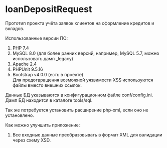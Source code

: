 # loanDepositRequest #

Прототип проекта учёта заявок клиентов на оформление кредитов и вкладов.  

Использованные версии ПО:
1. PHP 7.4
2. MySQL 8.0 (для более ранних версий, например, MySQL 5.7, можно использовать дамп _legacy)
3. Apache 2.4
4. PHPUnit 9.5.16
5. Bootstrap v4.0.0 (есть в проекте)  
Для предотвращения возможной уязвимости XSS используются файлы вместо внешних ссылок.

Данные БД указываются в конфигурационном файле conf/config.ini.  
Дамп БД находится в каталоге tools/sql.  
  
Так же потребуется установить расширение php-xml, если оно не установлено.  
  
  
Как можно улучшить приложение:
1. Все входные данные преобразовывать в формат XML для валидации через схему XSD.


